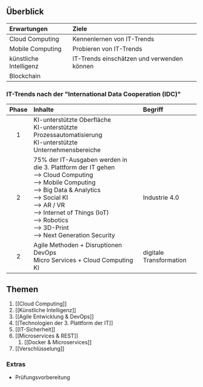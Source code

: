 ## Überblick
| Erwartungen | Ziele |
| :---------- | :--------- |
| Cloud Computing | Kennenlernen von IT-Trends |
| Mobile Computing | Probieren von IT-Trends |
| künstliche Intelligenz | IT-Trends einschätzen und verwenden können |
| Blockchain | |

### IT-Trends nach der "International Data Cooperation (IDC)"
| Phase | Inhalte | Begriff | 
| :----: | :-------- | :------- |
| 1 | KI-unterstützte Oberfläche<br>KI-unterstützte Prozessautomatisierung<br>KI-unterstützte Unternehmensbereiche | |
| 2 | 75% der IT-Ausgaben werden in die 3. Plattform der IT gehen<br>--> Cloud Computing<br>--> Mobile Computing<br>--> Big Data & Analytics<br>--> Social KI<br>--> AR / VR<br>--> Internet of Things (IoT)<br>--> Robotics<br>--> 3D-Print<br>--> Next Generation Security | Industrie 4.0 |
| 2 | Agile Methoden + Disruptionen<br>DevOps<br>Micro Services + Cloud Computing<br>KI | digitale Transformation |

## Themen
1. [[Cloud Computing]]
2. [[Künstliche Intelligenz]]
3. [[Agile Entwicklung & DevOps]]
4. [[Technologien der 3. Plattform der IT]]
5. [[IT-Sicherheit]]
6. [[Microservices & REST]]
	1. [[Docker & Microservices]]
7. [[Verschlüsselung]]

### Extras
- Prüfungsvorbereitung